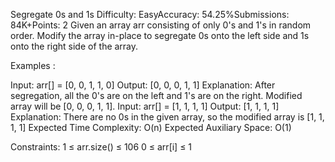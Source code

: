 Segregate 0s and 1s
Difficulty: EasyAccuracy: 54.25%Submissions: 84K+Points: 2
Given an array arr consisting of only 0's and 1's in random order. Modify the array in-place to segregate 0s onto the left side and 1s onto the right side of the array.

Examples :

Input: arr[] = [0, 0, 1, 1, 0]
Output: [0, 0, 0, 1, 1]
Explanation:  After segregation, all the 0's are on the left and 1's are on the right. Modified array will be [0, 0, 0, 1, 1].
Input: arr[] = [1, 1, 1, 1]
Output: [1, 1, 1, 1]
Explanation: There are no 0s in the given array, so the modified array is [1, 1, 1, 1]
Expected Time Complexity: O(n)
Expected Auxiliary Space: O(1)

Constraints:
1 ≤ arr.size() ≤ 106
0 ≤ arr[i] ≤ 1